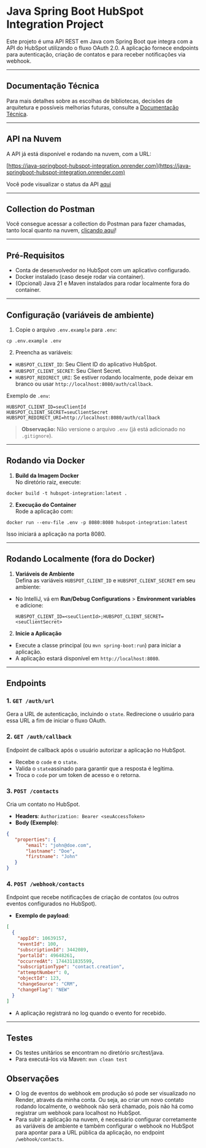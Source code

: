 # Java Spring Boot HubSpot Integration Project

Este projeto é uma API REST em Java com Spring Boot que integra com a API do HubSpot utilizando o fluxo OAuth 2.0. A aplicação fornece endpoints para autenticação, criação de contatos e para receber notificações via webhook.

---

## Documentação Técnica

Para mais detalhes sobre as escolhas de bibliotecas, decisões de arquitetura e possíveis melhorias futuras, consulte a [Documentação Técnica](DOCUMENTATION.md).

---

## API na Nuvem

A API já está disponível e rodando na nuvem, com a URL:

[https://java-springboot-hubspot-integration.onrender.com](https://java-springboot-hubspot-integration.onrender.com)

Você pode visualizar o status da API [aqui](https://stats.uptimerobot.com/dwr9thieHK)

---

## Collection do Postman

Você consegue acessar a collection do Postman para fazer chamadas, tanto local quanto na nuvem, [clicando aqui](src/main/resources/postman/collections/HubSpotIntegration.postman_collection.json)!

---

## Pré-Requisitos

- Conta de desenvolvedor no HubSpot com um aplicativo configurado.
- Docker instalado (caso deseje rodar via container).
- (Opcional) Java 21 e Maven instalados para rodar localmente fora do container.

---

## Configuração (variáveis de ambiente)

1. Copie o arquivo `.env.example` para `.env`:

```
cp .env.example .env
```

2. Preencha as variáveis:
- `HUBSPOT_CLIENT_ID`: Seu Client ID do aplicativo HubSpot.
- `HUBSPOT_CLIENT_SECRET`: Seu Client Secret.
- `HUBSPOT_REDIRECT_URI`: Se estiver rodando localmente, pode deixar em branco ou usar `http://localhost:8080/auth/callback`.

Exemplo de `.env`:

```
HUBSPOT_CLIENT_ID=seuClientId
HUBSPOT_CLIENT_SECRET=seuClientSecret
HUBSPOT_REDIRECT_URI=http://localhost:8080/auth/callback
```

> **Observação:** Não versione o arquivo `.env` (já está adicionado no `.gitignore`).

---

## Rodando via Docker

1. **Build da Imagem Docker**  
   No diretório raiz, execute:

```
docker build -t hubspot-integration:latest .
```

2. **Execução do Container**  
   Rode a aplicação com:

```
docker run --env-file .env -p 8080:8080 hubspot-integration:latest
```

Isso iniciará a aplicação na porta 8080.

---

## Rodando Localmente (fora do Docker)

1. **Variáveis de Ambiente**  
   Defina as variáveis `HUBSPOT_CLIENT_ID` e `HUBSPOT_CLIENT_SECRET` em seu ambiente:
- No IntelliJ, vá em **Run/Debug Configurations** > **Environment variables** e adicione:
  ```
  HUBSPOT_CLIENT_ID=<seuClientId>;HUBSPOT_CLIENT_SECRET=<seuClientSecret>
  ```
  
2. **Inicie a Aplicação**
- Execute a classe principal (ou `mvn spring-boot:run`) para iniciar a aplicação.
- A aplicação estará disponível em `http://localhost:8080`.

---

## Endpoints

### 1. `GET /auth/url`
Gera a URL de autenticação, incluindo o `state`. Redirecione o usuário para essa URL a fim de iniciar o fluxo OAuth.

### 2. `GET /auth/callback`
Endpoint de callback após o usuário autorizar a aplicação no HubSpot.
- Recebe o `code` e o `state`.
- Valida o `state`assinado para garantir que a resposta é legítima.
- Troca o `code` por um token de acesso e o retorna.

### 3. `POST /contacts`
Cria um contato no HubSpot.
- **Headers**: `Authorization: Bearer <seuAccessToken>`
- **Body (Exemplo)**:
```json
{
   "properties": {
       "email": "john@doe.com",
       "lastname": "Doe",
       "firstname": "John"
   }
}
```

### 4. `POST /webhook/contacts`

Endpoint que recebe notificações de criação de contatos (ou outros eventos configurados no HubSpot).
- **Exemplo de payload**:

```json
[
  {
    "appId": 10639157,
    "eventId": 100,
    "subscriptionId": 3442089,
    "portalId": 49648261,
    "occurredAt": 1744311835599,
    "subscriptionType": "contact.creation",
    "attemptNumber": 0,
    "objectId": 123,
    "changeSource": "CRM",
    "changeFlag": "NEW"
  }
]
```

- A aplicação registrará no log quando o evento for recebido.

---

## Testes
- Os testes unitários se encontram no diretório src/test/java.
- Para executá-los via Maven: `mvn clean test`

## Observações

- O log de eventos do webhook em produção só pode ser visualizado no Render, através da minha conta. Ou seja, ao criar um novo contato rodando localmente, o webhook não será chamado, pois não há como registrar um webhook para localhost no HubSpot.
- Para subir a aplicação na nuvem, é necessário configurar corretamente as variáveis de ambiente e também configurar o webhook no HubSpot para apontar para a URL pública da aplicação, no endpoint `/webhook/contacts`.
